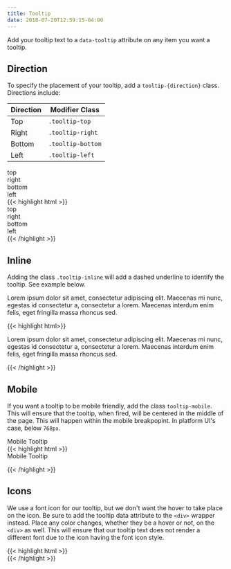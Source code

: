 ```yaml
---
title: Tooltip
date: 2018-07-20T12:59:15-04:00
---
```

Add your tooltip text to a `data-tooltip` attribute on any item you want a tooltip.

## Direction
To specify the placement of your tooltip, add a `tooltip-{direction}` class. Directions include:

| Direction | Modifier Class |
| ------------ | ------------|
| Top | `.tooltip-top` | 
| Right | `.tooltip-right` |
| Bottom | `.tooltip-bottom` |
| Left | `.tooltip-left` |

<div class="block-container pb-3 flex flex--justify-between">
  <div class="tooltip-top" data-tooltip="This is a top facing tooltip.">top</div>
  <div class="tooltip-right" data-tooltip="This is a right facing tooltip.">right</div>
  <div class="tooltip-bottom" data-tooltip="This is a bottom facing tooltip.">bottom</div>
  <div class="tooltip-left" data-tooltip="This is a left facing tooltip.">left</div>
</div>

<div class="mt-3 mb-4">
{{< highlight html >}}
<!-- Top -->
<div class="tooltip-top" data-tooltip="This is a top facing tooltip.">top</div>

<!-- Right -->
<div class="tooltip-right" data-tooltip="This is a right facing tooltip.">right</div>

<!-- Bottom -->
<div class="tooltip-bottom" data-tooltip="This is a bottom facing tooltip.">bottom</div>

<!-- Left -->
<div class="tooltip-left" data-tooltip="This is a left facing tooltip.">left</div>
{{< /highlight >}}
</div>

## Inline
Adding the class `.tooltip-inline` will add a dashed underline to identify the tooltip. See example below.

<div class="block-container pb-3">
  <p>Lorem ipsum dolor sit amet, <span data-tooltip="This is a default tooltip with data-inline." class="tooltip-inline">consectetur</span> adipiscing elit. Maecenas mi nunc, egestas id consectetur a, consectetur a lorem. Maecenas interdum enim felis, eget fringilla massa rhoncus sed.</p>
</div>

<div class="mt-3 mb-4">
{{< highlight html>}}
<p>Lorem ipsum dolor sit amet, <span data-tooltip="This is a default tooltip with data-inline." class="tooltip-inline">consectetur</span> adipiscing elit. Maecenas mi nunc, egestas id consectetur a, consectetur a lorem. Maecenas interdum enim felis, eget fringilla massa rhoncus sed.</p>
{{< /highlight >}}
</div>


## Mobile
If you want a tooltip to be mobile friendly, add the class `tooltip-mobile`. This will ensure that the tooltip, when fired, will be centered in the middle of the page. This will happen within the mobile breakpopint. In platform UI's case, below `768px`.

<div class="block-container pb-3">
  <div class="tooltip-right tooltip-mobile" data-tooltip="This tooltip is centered on a mobile screen.">
    Mobile Tooltip
  </div>
</div>

<div class="mt-3 mb-4">
{{< highlight html >}}

<div class="tooltip-right tooltip-mobile" data-tooltip="This tooltip is centered on a mobile screen.">
  Mobile Tooltip
</div>

{{< /highlight >}}
</div>

## Icons
We use a font icon for our tooltip, but we don't want the hover to take place on the icon.
Be sure to add the tooltip data attribute to the `<div>` wrapper instead. Place any color changes, whether they be a hover or not, on the `<div>` as well. This will ensure that our tooltip text does not render a different font due to the icon having the font icon style.

<div class="block-container pb-3">
  <div class="tooltip-right" data-tooltip="This tooltip is centered on a mobile screen.">
    <i class="pi-help-solid" focusable="false" aria-hidden="true"></i>
  </div>
</div>

<div class="mt-3 mb-4">
{{< highlight html >}}
<div class="tooltip-right" data-tooltip="This tooltip is centered on a mobile screen.">
  <i class="pi-help-solid" focusable="false" aria-hidden="true"></i>
</div>
{{< /highlight >}}
</div>

